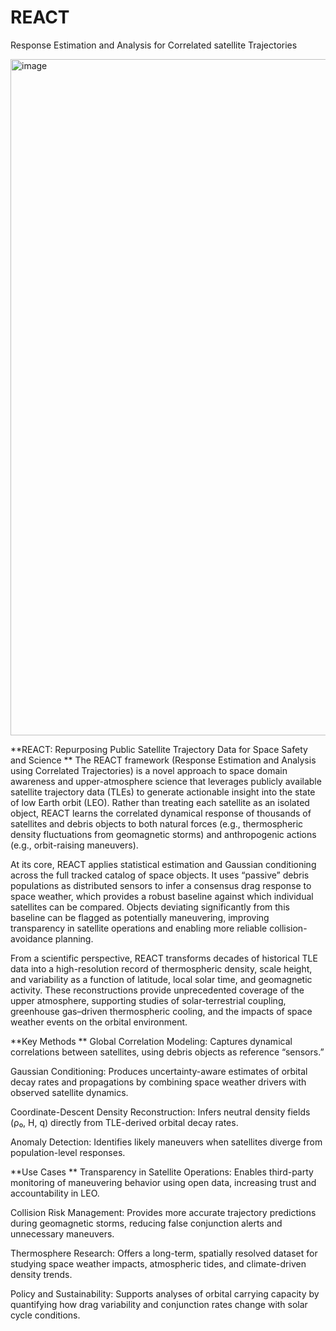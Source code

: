 # REACT
Response Estimation and Analysis for Correlated satellite Trajectories

<img width="2368" height="1082" alt="image" src="https://github.com/user-attachments/assets/9729d976-934d-4cc4-bacb-e8a75aa01eee" />

**REACT: Repurposing Public Satellite Trajectory Data for Space Safety and Science
**
The REACT framework (Response Estimation and Analysis using Correlated Trajectories) is a novel approach to space domain awareness and upper-atmosphere science that leverages publicly available satellite trajectory data (TLEs) to generate actionable insight into the state of low Earth orbit (LEO). Rather than treating each satellite as an isolated object, REACT learns the correlated dynamical response of thousands of satellites and debris objects to both natural forces (e.g., thermospheric density fluctuations from geomagnetic storms) and anthropogenic actions (e.g., orbit-raising maneuvers).

At its core, REACT applies statistical estimation and Gaussian conditioning across the full tracked catalog of space objects. It uses “passive” debris populations as distributed sensors to infer a consensus drag response to space weather, which provides a robust baseline against which individual satellites can be compared. Objects deviating significantly from this baseline can be flagged as potentially maneuvering, improving transparency in satellite operations and enabling more reliable collision-avoidance planning.

From a scientific perspective, REACT transforms decades of historical TLE data into a high-resolution record of thermospheric density, scale height, and variability as a function of latitude, local solar time, and geomagnetic activity. These reconstructions provide unprecedented coverage of the upper atmosphere, supporting studies of solar-terrestrial coupling, greenhouse gas–driven thermospheric cooling, and the impacts of space weather events on the orbital environment.

**Key Methods
**
Global Correlation Modeling: Captures dynamical correlations between satellites, using debris objects as reference “sensors.”

Gaussian Conditioning: Produces uncertainty-aware estimates of orbital decay rates and propagations by combining space weather drivers with observed satellite dynamics.

Coordinate-Descent Density Reconstruction: Infers neutral density fields (ρ₀, H, q) directly from TLE-derived orbital decay rates.

Anomaly Detection: Identifies likely maneuvers when satellites diverge from population-level responses.

**Use Cases
**
Transparency in Satellite Operations: Enables third-party monitoring of maneuvering behavior using open data, increasing trust and accountability in LEO.

Collision Risk Management: Provides more accurate trajectory predictions during geomagnetic storms, reducing false conjunction alerts and unnecessary maneuvers.

Thermosphere Research: Offers a long-term, spatially resolved dataset for studying space weather impacts, atmospheric tides, and climate-driven density trends.

Policy and Sustainability: Supports analyses of orbital carrying capacity by quantifying how drag variability and conjunction rates change with solar cycle conditions.

